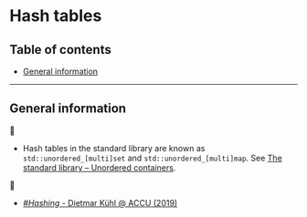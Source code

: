 # Hash tables

## Table of contents

* [General information](#general-information)

---

## General information

:memo:

* Hash tables in the standard library are known as `std::unordered_[multi]set` and  `std::unordered_[multi]map`. See [The standard library &ndash; Unordered containers](../cpp/std_library.md#unordered-containers).

:movie_camera:

* [*#Hashing* - Dietmar K&uuml;hl @ ACCU (2019)](https://www.youtube.com/watch?v=CJsQSIp7-Ig)
